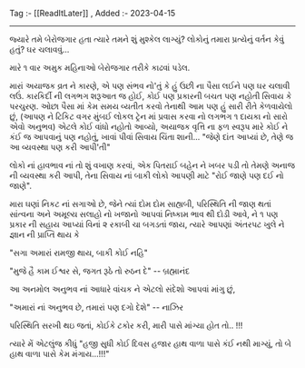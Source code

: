 Tag :- [[ReadItLater]] , 
Added :- 2023-04-15

-----
જ્યારે તમે બેરોજગાર હતા ત્યારે તમને શું મુશ્કેલ લાગ્યું? લોકોનું તમારા પ્રત્યેનું વર્તન કેવું હતું?
ઘર ચલાવવું...

મારે ૧ વાર અમુક મહિનાઓ બેરોજગાર તરીકે કાઢવાં પડેલ.

મારાં અયાજક વ્રત ને કારણે, એ પણ સંભવ નો'તું કે હું ઉછી ના પૈસા લઈને પણ ઘર ચલાવી લઉં. કારકિર્દી ની લગભગ શરૂઆત જ હોઈ, કોઈ પણ પ્રકારની બચત પણ નહોતી સિવાય કે પરચુરણ. ઓછા પૈસા માં કેમ સમય વ્યતીત કરવો તેનાથી આમ પણ હું સારી રીતે કેળવાયેલો છું, (આપણ ને ટિકિટ વગર મુંબઈ લોકલ ટ્રેન માં પ્રવાસ કરવા નો લગભગ ૧ દાયકા નો સારો એવો અનુભવ) એટલે કોઈ વાંધો નહોતો આવ્યો, અયાજક વૃત્તિ ના ફળ સ્વરૂપ મારે કોઈ ને કંઈ જ આપવાનું પણ નહોતું, ખાવાં પીવાં સિવાય ચિંતા શાની... "જેણે દાંત આપ્યાં છે, તેણે જ આ વ્યવસ્થા પણ કરી આપી'તી"

લોકો નાં હાવભાવ નાં તો શું વખાણ કરવાં, એક પિતરાઈ બહેન ને ખબર પડી તો તેમણે અનાજ ની વ્યવસ્થા કરી આપી, તેના સિવાય નાં બાકી લોકો આપણી માટે "રોઈ જાણે પણ દઈ નો જાણે".

મારા ઘણાં નિકટ નાં સગાઓ છે, જેને ત્યાં દોમ દોમ સાહ્યબી, પરિસ્થિતિ ની જાણ થતાં સાંત્વના અને અમૂલ્ય સલાહો નો ખજાનો આપવાં નિષ્કામ ભાવ થી દોડી આવે, ને ૧ પણ પ્રકાર ની સહાય આપ્યાં વિનાં ૨ રકાબી ચા બગડતાં જાય, ત્યારે આપણાં અંતરપટ ખુલે ને જ્ઞાન ની પ્રાપ્તિ થાય કે

"સગા અમારાં રામજી થાય, બાકી કોઈ નહિ"

"મુજે હૈ કામ ઈશ્વર સે, જગત રૂઠે તો રુઠન દે" -- બ્રહ્માનંદ

આ અનમોલ અનુભવ નાં આધારે વાંચક ને એટલો સંદેશો આપવાં માંગુ છું,

"અમારાં નાં અનુભવ છે, તમારાં પણ દગો દેશે" -- નાઝિર

પરિસ્થિતિ સરખી થઇ જતાં, કોઈકે ટકોર કરી, મારી પાસે માંગ્યા હોત તો.. !!!

ત્યારે મેં એટલુંજ કીધું "હજી સુધી કોઈ દિવસ હજાર હાથ વાળા પાસે કંઈ નથી માગ્યું, તો બે હાથ વાળા પાસે કેમ મંગાય...!!!"